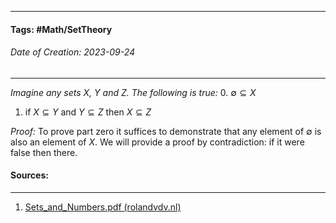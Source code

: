 __________________________________________________________________________
#### **Tags:** #Math/SetTheory 
###### *Date of Creation: 2023-09-24*
__________________________________________________________________________

*Imagine any sets $X$, $Y$ and $Z$. The following is true:*
0. $\emptyset \subseteq X$
1. if $X \subseteq Y$ and $Y \subseteq Z$ then $X \subseteq Z$

*Proof:* To prove part zero it suffices to demonstrate that any element of $\emptyset$ is also an element of $X$. We will provide a proof by contradiction: if it were false then there.
#### Sources:
__________________________________________________________________________
1. [Sets_and_Numbers.pdf (rolandvdv.nl)](https://www.rolandvdv.nl/Sets_and_Numbers.pdf)